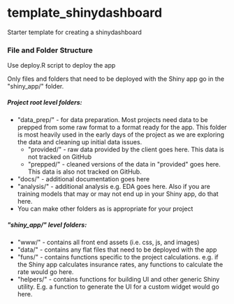 # template_shinydashboard

Starter template for creating a shinydashboard

### File and Folder Structure

Use deploy.R script to deploy the app

Only files and folders that need to be deployed with the Shiny app go in the "shiny_app/" folder.

##### Project root level folders:

  - "data_prep/" - for data preparation.  Most projects need data to be prepped from some raw format to a format ready for the app.  This folder is most heavily used in the early days of the project as we are exploring the data and cleaning up initial data issues.
      - "provided/" - raw data provided by the client goes here.  This data is not tracked on GitHub
      - "prepped/" - cleaned versions of the data in "provided" goes here.  This data is also not tracked on GitHub.
  - "docs/" - additional documentation goes here
  - "analysis/" - additional analysis e.g. EDA goes here.  Also if you are training models that may or may not end up in your Shiny app, do that here.
  - You can make other folders as is appropriate for your project
  
##### "shiny_app/" level folders:

  - "www/" - contains all front end assets (i.e. css, js, and images)
  - "data/" - contains any flat files that need to be deployed with the app
  - "funs/" - contains functions specific to the project calculations.  e.g. if the Shiny app calculates insurance rates, any functions to calculate the rate would go here.
  - "helpers/" - contains functions for building UI and other generic Shiny utility.  E.g. a function to generate the UI for a custom widget would go here. 
